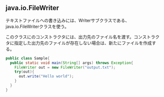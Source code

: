 ## java.io.FileWriter

テキストファイルへの書き込みには、Writerサブクラスである、java.io.FileWriterクラスを使う。

このクラスにのコンストラクタには、出力先のファイル名を渡す。コンストラクタに指定した出力先のファイルが存在しない場合は、新たにファイルを作成する。

```Java
public class Sample{
  public static void main(String[] args) throws Exception{
    FileWriter out = new FileWriter("output.txt");
    try(out){
      out.write("Hello world");
    }
  }
}
```




